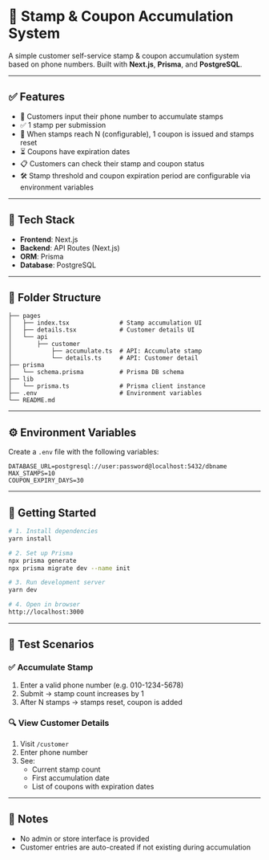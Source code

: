 # 📱 Stamp & Coupon Accumulation System

A simple customer self-service stamp & coupon accumulation system based on phone numbers. Built with **Next.js**, **Prisma**, and **PostgreSQL**.

---

## ✅ Features

- 📲 Customers input their phone number to accumulate stamps
- ✅ 1 stamp per submission
- 🔁 When stamps reach N (configurable), 1 coupon is issued and stamps reset
- ⏳ Coupons have expiration dates
- 📋 Customers can check their stamp and coupon status
- 🛠️ Stamp threshold and coupon expiration period are configurable via environment variables

---

## 🧱 Tech Stack

- **Frontend**: Next.js
- **Backend**: API Routes (Next.js)
- **ORM**: Prisma
- **Database**: PostgreSQL

---

## 📂 Folder Structure

```
├── pages
│   ├── index.tsx              # Stamp accumulation UI
│   ├── details.tsx            # Customer details UI
│   └── api
│       ├── customer
│           ├── accumulate.ts  # API: Accumulate stamp
│           └── details.ts     # API: Customer detail
├── prisma
│   └── schema.prisma          # Prisma DB schema
├── lib
│   └── prisma.ts              # Prisma client instance
├── .env                       # Environment variables
└── README.md
```

---

## ⚙️ Environment Variables

Create a `.env` file with the following variables:

```env
DATABASE_URL=postgresql://user:password@localhost:5432/dbname
MAX_STAMPS=10
COUPON_EXPIRY_DAYS=30
```

---

## 🚀 Getting Started

```bash
# 1. Install dependencies
yarn install

# 2. Set up Prisma
npx prisma generate
npx prisma migrate dev --name init

# 3. Run development server
yarn dev

# 4. Open in browser
http://localhost:3000
```

---

## 🧪 Test Scenarios

### ✅ Accumulate Stamp

1. Enter a valid phone number (e.g. 010-1234-5678)
2. Submit -> stamp count increases by 1
3. After N stamps -> stamps reset, coupon is added

### 🔍 View Customer Details

1. Visit `/customer`
2. Enter phone number
3. See:
   - Current stamp count
   - First accumulation date
   - List of coupons with expiration dates   

---

## 📌 Notes

- No admin or store interface is provided
- Customer entries are auto-created if not existing during accumulation